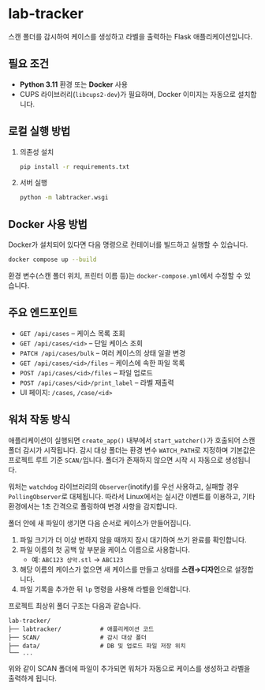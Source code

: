 # lab-tracker

스캔 폴더를 감시하여 케이스를 생성하고 라벨을 출력하는 Flask 애플리케이션입니다.

## 필요 조건

- **Python 3.11** 환경 또는 **Docker** 사용
- CUPS 라이브러리(`libcups2-dev`)가 필요하며, Docker 이미지는 자동으로 설치합니다.

## 로컬 실행 방법

1. 의존성 설치
   ```bash
   pip install -r requirements.txt
   ```
2. 서버 실행
   ```bash
   python -m labtracker.wsgi
   ```

## Docker 사용 방법

Docker가 설치되어 있다면 다음 명령으로 컨테이너를 빌드하고 실행할 수 있습니다.

```bash
docker compose up --build
```

환경 변수(스캔 폴더 위치, 프린터 이름 등)는 `docker-compose.yml`에서 수정할 수 있습니다.

## 주요 엔드포인트

- `GET /api/cases` – 케이스 목록 조회
- `GET /api/cases/<id>` – 단일 케이스 조회
- `PATCH /api/cases/bulk` – 여러 케이스의 상태 일괄 변경
- `GET /api/cases/<id>/files` – 케이스에 속한 파일 목록
- `POST /api/cases/<id>/files` – 파일 업로드
- `POST /api/cases/<id>/print_label` – 라벨 재출력
- UI 페이지: `/cases`, `/case/<id>`

## 워처 작동 방식

애플리케이션이 실행되면 `create_app()` 내부에서 `start_watcher()`가 호출되어
스캔 폴더 감시가 시작됩니다. 감시 대상 폴더는 환경 변수 `WATCH_PATH`로 지정하며
기본값은 프로젝트 루트 기준 `SCAN/`입니다. 폴더가 존재하지 않으면 시작 시 자동으로
생성됩니다.

워처는 `watchdog` 라이브러리의 `Observer`(inotify)를 우선 사용하고, 실패할 경우
`PollingObserver`로 대체됩니다. 따라서 Linux에서는 실시간 이벤트를 이용하고, 기타
환경에서는 1초 간격으로 폴링하여 변경 사항을 감지합니다.

폴더 안에 새 파일이 생기면 다음 순서로 케이스가 만들어집니다.

1. 파일 크기가 더 이상 변하지 않을 때까지 잠시 대기하여 쓰기 완료를 확인합니다.
2. 파일 이름의 첫 공백 앞 부분을 케이스 이름으로 사용합니다.
   - 예: `ABC123 상악.stl` → `ABC123`
3. 해당 이름의 케이스가 없으면 새 케이스를 만들고 상태를 **스캔→디자인**으로 설정합니다.
4. 파일 기록을 추가한 뒤 `lp` 명령을 사용해 라벨을 인쇄합니다.

프로젝트 최상위 폴더 구조는 다음과 같습니다.

```text
lab-tracker/
├── labtracker/           # 애플리케이션 코드
├── SCAN/                 # 감시 대상 폴더
├── data/                 # DB 및 업로드 파일 저장 위치
└── ...
```

위와 같이 SCAN 폴더에 파일이 추가되면 워처가 자동으로 케이스를 생성하고
라벨을 출력하게 됩니다.

